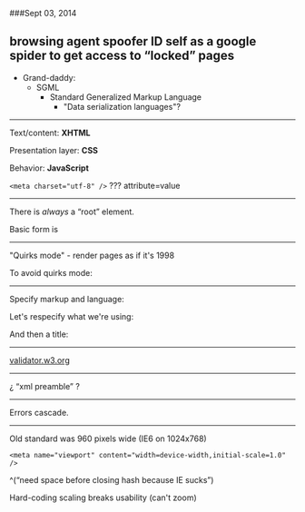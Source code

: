 ###Sept 03, 2014


browsing agent spoofer
  ID self as a google spider to get access to “locked” pages
----

* Grand-daddy:
  * SGML
    * Standard Generalized Markup Language
      * "Data serialization languages"?

----

Text/content: **XHTML**

Presentation layer: **CSS**

Behavior: **JavaScript**

`<meta charset="utf-8" />`
 ???  attribute=value

----

There is *always* a “root” element.
    <html></html>

Basic form is
    <html>
      <head></head>
      <body></body>
    </html>

----

"Quirks mode" - render pages as if it's 1998

To avoid quirks mode:
    <!DOCTYPE html PUBLIC "-//W3C//DTD XHTML 1.0 Strict//EN" "http://www.w3.org/TR/xhtml1/DTD/xhtml1-strict.dtd">

----

Specify markup and language:
    <html xmlns="http://www.w3.org/1999/xhtml" xml:lang="en" lang="en">

Let's respecify what we're using:
    <meta http-equiv="Content-Type" content="text/html; charset=utf-8" />

And then a title:
    <title>Title</title>

----

[validator.w3.org](http://validator.w3.org/)

----

¿ “xml preamble” ?

----

Errors cascade.

----

Old standard was 960 pixels wide (IE6 on 1024x768)

    <meta name="viewport" content="width=device-width,initial-scale=1.0" />

^(“need space before closing hash because IE sucks”)

Hard-coding scaling breaks usability (can't zoom)





